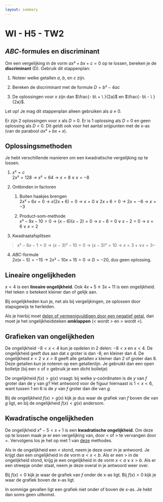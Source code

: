 ```yaml
---
layout: summary
---
```


# WI - H5 - TW2

## *ABC*-formules en discriminant

Om een vergelijking in de vorm $`ax² + bx + c = 0`$ op te lossen, bereken je de **discriminant** (D). Gebruik dit stappenplan:

1. Noteer welke getallen *a*, *b*, en *c* zijn.

2. Bereken de discriminant met de formule $`D = b² - 4ac`$

3. De oplossingen voor *x* zijn dan $`\frac{- b\  + \ }{2a}`$ en $`\frac{- b\  - \ }{2a}`$.

Let op! Je mag dit stappenplan alleen gebruiken als *a* ≠ 0.

Er zijn 2 oplossingen voor *x* als *D* \> 0. Er is 1 oplossing als *D* = 0 en geen oplossing als *D* \< 0. Dit geldt ook voor het aantal snijpunten met de x-as (van de parabool $`ax² + bx + x`$).

## Oplossingsmethoden

Je hebt verschillende manieren om een kwadratische vergelijking op te lossen.

1. $`x² = c`$  
    $`2x² = 128`$ → $`x² = 64`$ → $`x = 8 \vee x = - 8`$

2. Ontbinden in factoren

    1. Buiten haakjes brengen  
        $`2x² + 6x = 0`$ → $`x(2x + 6) = 0`$ → $`x = 0 \vee 2x + 6 = 0`$ → $`2x = - 6`$ → $`x = - 3`$

    2. Product-som-methode  
        $`x² - 9x - 10 = 0`$ → $`(x - 6)(x - 2) = 0`$ → $`x - 6 = 0 \vee x - 2 = 0`$ → $`x = 6 \vee x = 2`$

3. Kwadraatafsplitsen

> $`x² - 6x - 1 = 0`$ → $`(x - 3)² - 10 = 0`$ → $`(x - 3)² = 10`$ → $`x = 3 + \vee x = 3 -`$

4. *ABC*-formule  
    $`2x(x - 5) = - 15`$ → $`2x² - 10x + 15 = 0`$ → $`D = - 20`$, dus geen oplossing.

## Lineaire ongelijkheden

$`x < 4`$ is een **lineaire ongelijkheid**. Ook $`4x + 5 \leq 3x + 11`$ is een ongelijkheid. Het teken $`\leq`$ betekent kleiner dan of gelijk aan.

Bij ongelijkheden kun je, net als bij vergelijkingen, ze oplossen door stapsgewijs te herleiden.

Als je hierbij moet <u>delen of vermenigvuldigen door een negatief getal</u>, dan moet je het ongelijkheidsteken **omklappen** (\< wordt \> en \> wordt \<).

## Grafieken van ongelijkheden

De ongelijkheid $`- 8 < x < 4`$ kun je opdelen in 2 delen: $`- 8 < x`$ en $`x < 4`$. De ongelijkheid geeft dus aan dat *x* groter is dan -8, en kleiner dan 4. De ongelijkheid $`x < 2 \vee x > 8`$ geeft alle getallen *x* kleiner dan 2 of groter dan 8. Deze getallen kun je noteren op een getallenlijn. Je gebruikt dan een open bolletje (bij een ≤ of ≥ gebruik je een dicht bolletje)

De ongelijkheid $`f(x) > g(x)`$ vraagt: bij welke y-coördinaten is de *y* van *f* groter dan de y van *g*? Het antwoord voor de figuur hiernaast is $`1 < x < 6`$, want tussen 1 en 6 is de *y* van *f* groter dan die van *g*.

Bij de ongelijkheid $`f(x) > g(x)`$ kijk je dus waar de grafiek van *f* boven die van *g* ligt, en bij de ongelijkheid $`f(x) < g(x)`$ andersom.

## Kwadratische ongelijkheden

De ongelijkheid $`x² - 5 < x + 1`$ is een **kwadratische ongelijkheid**. Om deze op te lossen maak je er een vergelijking van, door \< of \> te vervangen door =. Vervolgens los je het op met 1 van [<u>deze</u>](#oplossingsmethoden) methodes.

Als in de ongelijkheid een \< stond, neem je deze over in je antwoord. Je krijgt dan een ongelijkheid in de vorm $`a < x < b`$. Als er een \> in de ongelijkheid stond, krijg je een ongelijkheid in de vorm $`x < a \vee x > b`$. Als er een streepje onder staat, neem je deze overal in je antwoord weer over.

Bij $`f(x) < 0`$ kijk je waar de grafiek van *f* onder de x-as ligt. Bij $`f(x) > 0`$ kijk je waar de grafiek boven de x-as ligt.

In sommige gevallen ligt een grafiek niet onder of boven de x-as. Je hebt dan soms geen uitkomst.
